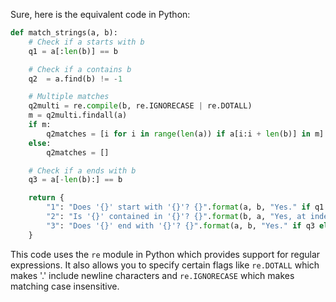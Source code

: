 Sure, here is the equivalent code in Python:

```python
def match_strings(a, b):
    # Check if a starts with b
    q1 = a[:len(b)] == b

    # Check if a contains b
    q2  = a.find(b) != -1

    # Multiple matches
    q2multi = re.compile(b, re.IGNORECASE | re.DOTALL)
    m = q2multi.findall(a)
    if m:
        q2matches = [i for i in range(len(a)) if a[i:i + len(b)] in m]
    else:
        q2matches = []

    # Check if a ends with b
    q3 = a[-len(b):] == b

    return {
        "1": "Does '{}' start with '{}'? {}".format(a, b, "Yes." if q1 else "No."),
        "2": "Is '{}' contained in '{}'? {}".format(b, a, "Yes, at index {}.".format(q2) if q2 else "No."),
        "3": "Does '{}' end with '{}'? {}".format(a, b, "Yes." if q3 else "No."),
    }
```

This code uses the `re` module in Python which provides support for regular expressions. It also allows you to specify certain flags like `re.DOTALL` which makes '.' include newline characters and `re.IGNORECASE` which makes matching case insensitive.

